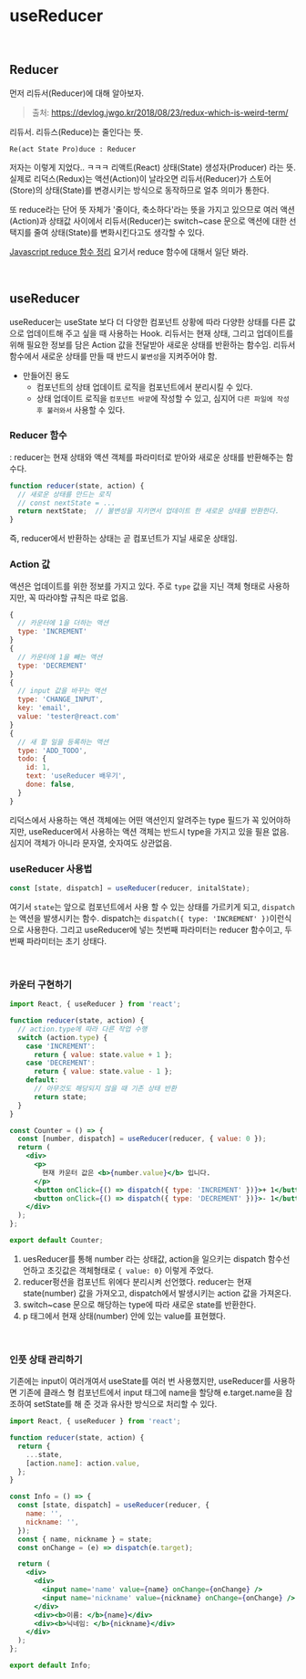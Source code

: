 # useReducer

<br/>

## Reducer

먼저 리듀서(Reducer)에 대해 알아보자.

> 출처: https://devlog.jwgo.kr/2018/08/23/redux-which-is-weird-term/

리듀서. 리듀스(Reduce)는 줄인다는 뜻.

```ABAP
Re(act State Pro)duce : Reducer
```

저자는 이렇게 지었다.. ㅋㅋㅋ 리액트(React) 상태(State) 생성자(Producer) 라는 뜻. 실제로 리덕스(Redux)는 액션(Action)이 날라오면 리듀서(Reducer)가 스토어(Store)의 상태(State)를 변경시키는 방식으로 동작하므로 얼추 의미가 통한다.

또 reduce라는 단어 뜻 자체가 '줄이다, 축소하다'라는 뜻을 가지고 있으므로 여러 액션(Action)과 상태값 사이에서 리듀서(Reducer)는 switch~case 문으로 액션에 대한 선택지를 줄여 상태(State)를 변화시킨다고도 생각할 수 있다.

[Javascript reduce 함수 정리](https://github.com/pozafly/TIL/blob/main/Javascript/Array%20%EA%B3%A0%EC%98%A4%EA%B8%89%20%EB%A9%94%EC%84%9C%EB%93%9C.md#reduce) 요기서 reduce 함수에 대해서 일단 봐라.

<br/>

## useReducer

useReducer는 useState 보다 더 다양한 컴포넌트 상황에 따라 다양한 상태를 다른 값으로 업데이트해 주고 싶을 때 사용하는 Hook. 리듀서는 현재 상태, 그리고 업데이트를 위해 필요한 정보를 담은 Action 값을 전달받아 새로운 상태를 반환하는 함수임. 리듀서 함수에서 새로운 상태를 만들 때 반드시 `불변성`을 지켜주어야 함.

- 만들어진 용도
  - 컴포넌트의 상태 업데이트 로직을 컴포넌트에서 분리시킬 수 있다.
  - 상태 업데이트 로직을 `컴포넌트 바깥`에 작성할 수 있고, 심지어 `다른 파일에 작성 후 불러와서` 사용할 수 있다.

### Reducer 함수

: reducer는 현재 상태와 액션 객체를 파라미터로 받아와 새로운 상태를 반환해주는 함수다.

```javascript
function reducer(state, action) {
  // 새로운 상태를 만드는 로직
  // const nextState = ...
  return nextState;  // 불변성을 지키면서 업데이트 한 새로운 상태를 반환한다.
}
```

즉, reducer에서 반환하는 상태는 곧 컴포넌트가 지닐 새로운 상태임.

### Action 값

액션은 업데이트를 위한 정보를 가지고 있다. 주로 `type` 값을 지닌 객체 형태로 사용하지만, 꼭 따라야할 규칙은 따로 없음.

```javascript
{
  // 카운터에 1을 더하는 액션
  type: 'INCREMENT'
}
{
  // 카운터에 1을 빼는 액션
  type: 'DECREMENT'
}
{
  // input 값을 바꾸는 액션
  type: 'CHANGE_INPUT',
  key: 'email',
  value: 'tester@react.com'
}
{
  // 새 할 일을 등록하는 액션
  type: 'ADD_TODO',
  todo: {
    id: 1,
    text: 'useReducer 배우기',
    done: false,
  }
}
```

리덕스에서 사용하는 액션 객체에는 어떤 액션인지 알려주는 type 필드가 꼭 있어야하지만, useReducer에서 사용하는 액션 객체는 반드시 type을 가지고 있을 필욘 없음. 심지어 객체가 아니라 문자열, 숫자여도 상관없음.

### useReducer 사용법

```javascript
const [state, dispatch] = useReducer(reducer, initalState);
```

여기서 `state`는 앞으로 컴포넌트에서 사용 할 수 있는 상태를 가르키게 되고, `dispatch`는 액션을 발생시키는 함수. dispatch는 `dispatch({ type: 'INCREMENT' })`이런식으로 사용한다. 그리고 useReducer에 넣는 첫번째 파라미터는 reducer 함수이고, 두번째 파라미터는 초기 상태다.

<br/>

### 카운터 구현하기

```jsx
import React, { useReducer } from 'react';

function reducer(state, action) {
  // action.type에 따라 다른 작업 수행
  switch (action.type) {
    case 'INCREMENT':
      return { value: state.value + 1 };
    case 'DECREMENT':
      return { value: state.value - 1 };
    default:
      // 아무것도 해당되지 않을 때 기존 상태 반환
      return state;
  }
}

const Counter = () => {
  const [number, dispatch] = useReducer(reducer, { value: 0 });
  return (
    <div>
      <p>
        현재 카운터 값은 <b>{number.value}</b> 입니다.
      </p>
      <button onClick={() => dispatch({ type: 'INCREMENT' })}>+ 1</button>
      <button onClick={() => dispatch({ type: 'DECREMENT' })}>- 1</button>
    </div>
  );
};

export default Counter;
```

1. uesReducer를 통해 number 라는 상태값, action을 일으키는 dispatch 함수선언하고 초깃값은 객체형태로 `{ value: 0}` 이렇게 주었다.
2. reducer펑션을 컴포넌트 위에다 분리시켜 선언했다. reducer는 현재 state(number) 값을 가져오고, dispatch에서 발생시키는 action 값을 가져온다.
3. switch~case 문으로 해당하는 type에 따라 새로운 state를 반환한다.
4. p 태그에서 현재 상태(number) 안에 있는 value를 표현했다.

<br/>

### 인풋 상태 관리하기

기존에는 input이 여러개여서 useState를 여러 번 사용했지만, useReducer를 사용하면 기존에 클래스 형 컴포넌트에서 input 태그에 name을 할당해 e.target.name을 참조하여 setState를 해 준 것과 유사한 방식으로 처리할 수 있다.

```jsx
import React, { useReducer } from 'react';

function reducer(state, action) {
  return {
    ...state,
    [action.name]: action.value,
  };
}

const Info = () => {
  const [state, dispatch] = useReducer(reducer, {
    name: '',
    nickname: '',
  });
  const { name, nickname } = state;
  const onChange = (e) => dispatch(e.target);

  return (
    <div>
      <div>
        <input name='name' value={name} onChange={onChange} />
        <input name='nickname' value={nickname} onChange={onChange} />
      </div>
      <div><b>이름: </b>{name}</div>
      <div><b>닉네임: </b>{nickname}</div>
    </div>
  );
};

export default Info;
```

<br/>
